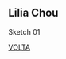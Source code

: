## Lilia Chou <br>

Sketch 01

<script src="//cdnjs.cloudflare.com/ajax/libs/p5.js/0.5.8/p5.js"></script> <script src="lilia-1.js"></script>

[VOLTA](http://arteprog.space/cursos/sesc-santana)

